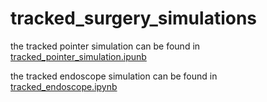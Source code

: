 # tracked_surgery_simulations

the tracked pointer simulation can be found in [tracked_pointer_simulation.ipunb](./tracked_pointer_simulation.ipynb)

the tracked endoscope simulation can be found in [tracked_endoscope.ipynb](./tracked_endoscope.ipynb)
